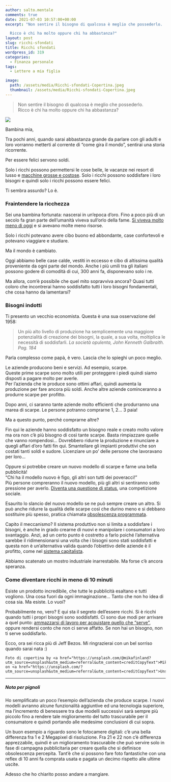 ```yaml
---
author: salto.mentale
comments: true
date: 2021-07-03 10:57:00+00:00
excerpt: "Non sentire il bisogno di qualcosa è meglio che possederlo.

  Ricco è chi ha molto oppure chi ha abbastanza?"
layout: post
slug: ricchi-sfondati
title: Ricchi sfondati
wordpress_id: 319
categories:
  - Finanza personale
tags:
  - Lettere a mia figlia

image:
  path: /assets/media/Ricchi-sfondati-Copertina.jpeg
  thumbnail: /assets/media/Ricchi-sfondati-Copertina.jpeg
---
```


> Non sentire il bisogno di qualcosa è meglio che possederlo.  
Ricco è chi ha molto oppure chi ha abbastanza?


![]({{site.baseurl}}/assets/media/Ricchi-sfondati.png)

Bambina mia,

Tra pochi anni, quando sarai abbastanza grande da parlare con gli adulti e loro vorranno metterti al corrente di “come gira il mondo”, sentirai una storia ricorrente.

Per essere felici servono soldi.

Solo i ricchi possono permettersi le cose belle, le vacanze nei resort di lusso e [macchine grosse e costose](/stai-regalandoti-carbone/). Solo i ricchi possono soddisfare i loro bisogni e quindi solo i ricchi possono essere felici.

Ti sembra assurdo? Lo è.

### Fraintendere la ricchezza

Sei una bambina fortunata: nascerai in un’epoca d’oro. Fino a poco più di un secolo fa gran parte dell’umanità viveva sull’orlo della fame. [Si viveva molto meno di oggi](https://ourworldindata.org/life-expectancy#life-expectancy-has-improved-globally) e si avevano molte meno risorse.

Solo i ricchi potevano avere cibo buono ed abbondante, case confortevoli e potevano viaggiare e studiare.

Ma il mondo è cambiato.

Oggi abbiamo belle case calde, vestiti in eccesso e cibo di altissima qualità proveniente da ogni parte del mondo. Anche i più umili tra gli italiani possono godere di comodità di cui, 300 anni fa, disponevano solo i re.

Ma allora, com’è possibile che quel mito sopravviva ancora? Quasi tutti coloro che incontrerai hanno soddisfatto tutti i loro bisogni fondamentali, che cosa hanno da lamentarsi?

### Bisogni indotti

Ti presento un vecchio economista. Questa è una sua osservazione del 1958:

> Un più alto livello di produzione ha semplicemente una maggiore potenzialità di creazione dei bisogni, la quale, a sua volta, moltiplica le necessità di soddisfarli.
> _La società opulenta, John Kenneth Galbraith. Pag. 184_

Parla complesso come papà, è vero. Lascia che lo spieghi un poco meglio.

Le aziende producono beni e servizi. Ad esempio, scarpe.  
Queste prime scarpe sono molto utili per proteggere i piedi quindi siamo disposti a pagare molto per averle.  
Per l’azienda che le produce sono ottimi affari, quindi aumenta la produzione per fare ancora più soldi. Anche altre aziende cominceranno a produrre scarpe per profitto.

Dopo anni, ci saranno tante aziende molto efficienti che produrranno una marea di scarpe. Le persone potranno comprarne 1, 2… 3 paia!

Ma a questo punto, perché comprarne altre?

Fin qui le aziende hanno soddisfatto un bisogno reale e creato molto valore ma ora non c’è più bisogno di così tante scarpe. Basta rimpiazzare quelle che vanno rompendosi… Dovrebbero ridurre la produzione e rinunciare a quegli affari d’oro fatti fin qui. Smantellare gli impianti produttivi che son costati tanti soldi e sudore. Licenziare un po’ delle persone che lavoravano per loro…

Oppure si potrebbe creare un nuovo modello di scarpe e farne una bella pubblicità!  
“Chi ha il modello nuovo è figo, gli altri son tutti dei poveracci!”  
Più persone compreranno il nuovo modello, più gli altri si sentiranno sotto pressione per averlo. [Diventa una questione di status](/il-costo-dello-status/), una competizione sociale.

Esaurito lo slancio del nuovo modello se ne può sempre creare un altro. Si può anche ridurre la qualità delle scarpe così che durino meno e si debbano sostituire più spesso, pratica chiamata [obsolescenza programmata](https://it.wikipedia.org/wiki/Obsolescenza_programmata).

Capito il meccanismo? Il sistema produttivo non si limita a soddisfare i bisogni, è anche in grado crearne di nuovi e manipolare i consumatori a loro svantaggio. Anzi, ad un certo punto è costretto a farlo poiché l’alternativa sarebbe il ridimensionarsi una volta che i bisogni sono stati soddisfatti e questa non è un’alternativa valida quando l’obiettivo delle aziende è il profitto, come nel [sistema capitalista](https://it.wikipedia.org/wiki/Capitalismo).

Abbiamo scatenato un mostro industriale inarrestabile. Ma forse c’è ancora speranza.

### Come diventare ricchi in meno di 10 minuti

Esiste un prodotto incredibile, che tutte le pubblicità esaltano e tutti vogliono. Una cosa fuori da ogni immaginazione… Tanto che non ho idea di cosa sia. Ma esiste. Lo vuoi?

Probabilmente no, vero? E qui sta il segreto dell’essere ricchi. Si è ricchi quando tutti i propri bisogni sono soddisfatti. Ci sono due modi per arrivare a quel punto: [ammazzarsi di lavoro per acquistare quello che “serve”](/tanto-lavoro-per-nulla/), oppure rendersi conto che non ci serve affatto. Se non hai un bisogno, non ti serve soddisfarlo.

Ecco, ora sei ricca più di Jeff Bezos. Mi ringrazierai con un bel sorriso quando sarai nata :)

    Foto di copertina by <a href="https://unsplash.com/@mikafinland?utm_source=unsplash&utm_medium=referral&utm_content=creditCopyText">Mika</a> on <a href="https://unsplash.com/?utm_source=unsplash&utm_medium=referral&utm_content=creditCopyText">Unsplash</a>

---

##### Nota per pignoli

Ho semplificato un poco l’esempio dell’azienda che produce scarpe. I nuovi modelli avranno alcune funzionalità aggiuntive ed una tecnologia superiore, ma l’incremento di benessere tra due modelli successivi sarà sempre più piccolo fino a rendere tale miglioramento del tutto trascurabile per il consumatore e quindi portando alle medesime conclusioni di cui sopra.

Un buon esempio a riguardo sono le fotocamere digitali: c’è una bella differenza fra 1 e 2 Megapixel di risoluzione. Fra 21 e 22 non c’è differenza apprezzabile, quindi è un miglioramento trascurabile che può servire solo in fase di campagna pubblicitaria per creare quella che si definisce obsolescenza percepita. Tant’è che si possono fare foto fantastiche con una reflex di 10 anni fa comprata usata e pagata un decimo rispetto alle ultime uscite.

Adesso che ho chiarito posso andare a mangiare.
